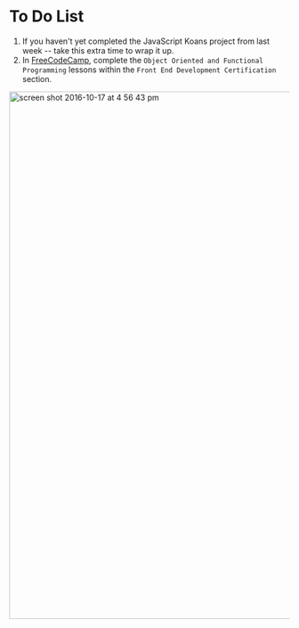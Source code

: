# To Do List

1. If you haven't yet completed the JavaScript Koans project from last week -- take this extra time to wrap it up.
1. In [FreeCodeCamp](https://www.freecodecamp.com), complete the `Object Oriented and Functional Programming` lessons within the `Front End Development Certification` section.

<img width="946" alt="screen shot 2016-10-17 at 4 56 43 pm" src="https://cloud.githubusercontent.com/assets/16547949/19459884/67419d70-948b-11e6-893f-eb74107a2453.png">
